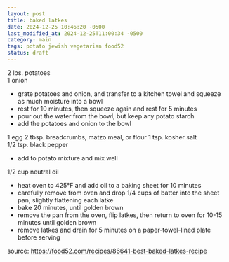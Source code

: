 ```yaml
---
layout: post
title: baked latkes
date: 2024-12-25 10:46:20 -0500
last_modified_at: 2024-12-25T11:00:34 -0500
category: main
tags: potato jewish vegetarian food52
status: draft
---
```


2 lbs. potatoes  
1 onion  
* grate potatoes and onion, and transfer to a kitchen towel and squeeze as much
  moisture into a bowl
* rest for 10 minutes, then squeeze again and rest for 5 minutes
* pour out the water from the bowl, but keep any potato starch
* add the potatoes and onion to the bowl

1 egg
2 tbsp. breadcrumbs, matzo meal, or flour
1 tsp. kosher salt  
1/2 tsp. black pepper  
* add to potato mixture and mix well

1/2 cup neutral oil
* heat oven to 425°F and add oil to a baking sheet for 10 minutes
* carefully remove from oven and drop 1/4 cups of batter into the sheet pan,
  slightly flattening each latke
* bake 20 minutes, until golden brown
* remove the pan from the oven, flip latkes, then return to oven for 10-15 minutes
  until golden brown
* remove latkes and drain for 5 minutes on a paper-towel-lined plate before serving

source: <https://food52.com/recipes/86641-best-baked-latkes-recipe>
